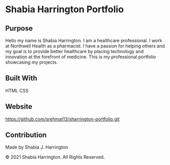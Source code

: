 # Shabia Harrington Portfolio

## Purpose 
Hello my name is Shabia Harrington. I am a healthcare professional. I work at Northwell Health as a pharmacist. I have a passion for helping others and my goal is to provide better healthcare by placing technology and innovation at the forefront of medicine. This is my professional portfolio showcasing my projects. 

## Built With 
HTML
CSS

## Website 
https://github.com/srehmat13/sharrington-portfolio.git


## Contribution 
Made by Shabia J. Harrington 

© 2021 Shabia Harrington. All Rights Reserved.
